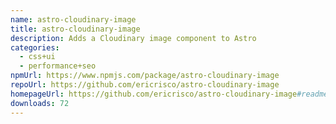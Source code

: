 ```yaml
---
name: astro-cloudinary-image
title: astro-cloudinary-image
description: Adds a Cloudinary image component to Astro
categories:
  - css+ui
  - performance+seo
npmUrl: https://www.npmjs.com/package/astro-cloudinary-image
repoUrl: https://github.com/ericrisco/astro-cloudinary-image
homepageUrl: https://github.com/ericrisco/astro-cloudinary-image#readme
downloads: 72
---
```


